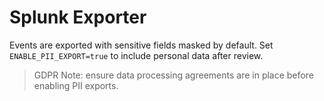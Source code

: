 # Splunk Exporter

Events are exported with sensitive fields masked by default.
Set `ENABLE_PII_EXPORT=true` to include personal data after review.

> GDPR Note: ensure data processing agreements are in place before enabling PII exports.
